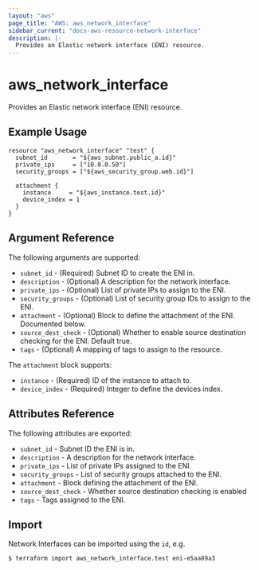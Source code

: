 ```yaml
---
layout: "aws"
page_title: "AWS: aws_network_interface"
sidebar_current: "docs-aws-resource-network-interface"
description: |-
  Provides an Elastic network interface (ENI) resource.
---
```


# aws\_network\_interface

Provides an Elastic network interface (ENI) resource.

## Example Usage

```hcl
resource "aws_network_interface" "test" {
  subnet_id       = "${aws_subnet.public_a.id}"
  private_ips     = ["10.0.0.50"]
  security_groups = ["${aws_security_group.web.id}"]

  attachment {
    instance     = "${aws_instance.test.id}"
    device_index = 1
  }
}
```

## Argument Reference

The following arguments are supported:

* `subnet_id` - (Required) Subnet ID to create the ENI in.
* `description` - (Optional) A description for the network interface.
* `private_ips` - (Optional) List of private IPs to assign to the ENI.
* `security_groups` - (Optional) List of security group IDs to assign to the ENI.
* `attachment` - (Optional) Block to define the attachment of the ENI. Documented below.
* `source_dest_check` - (Optional) Whether to enable source destination checking for the ENI. Default true.
* `tags` - (Optional) A mapping of tags to assign to the resource.

The `attachment` block supports:

* `instance` - (Required) ID of the instance to attach to.
* `device_index` - (Required) Integer to define the devices index.

## Attributes Reference

The following attributes are exported:

* `subnet_id` - Subnet ID the ENI is in.
* `description` - A description for the network interface.
* `private_ips` - List of private IPs assigned to the ENI.
* `security_groups` - List of security groups attached to the ENI.
* `attachment` - Block defining the attachment of the ENI.
* `source_dest_check` - Whether source destination checking is enabled
* `tags` - Tags assigned to the ENI.



## Import

Network Interfaces can be imported using the `id`, e.g.

```
$ terraform import aws_network_interface.test eni-e5aa89a3
```